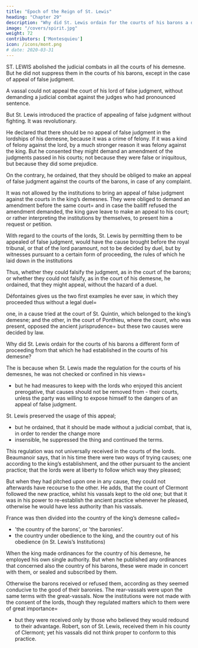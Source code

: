 ```yaml
---
title: "Epoch of the Reign of St. Lewis"
heading: "Chapter 29"
description: "Why did St. Lewis ordain for the courts of his barons a different form of proceeding from that which he had established in the courts of his demesne?"
image: "/covers/spirit.jpg"
weight: 72
contributors: ['Montesquieu']
icon: /icons/mont.png
# date: 2020-03-31
---
```



ST. LEWIS abolished the judicial combats in all the courts of his demesne. But he did not suppress them in the courts of his barons, except in the case of appeal of false judgment.

A vassal could not appeal the court of his lord of false judgment, without demanding a judicial combat against the judges who had pronounced sentence. 

But St. Lewis introduced the practice of appealing of false judgment without fighting. It was revolutionary.

He declared that there should be no appeal of false judgment in the lordships of his demesne, because it was a crime of felony. If it was a kind of felony against the lord, by a much stronger reason it was felony against the king. But he consented they might demand an amendment of the judgments passed in his courts; not because they were false or iniquitous, but because they did some prejudice. 

On the contrary, he ordained, that they should be obliged to make an appeal of false judgment against the courts of the barons, in case of any complaint.

It was not allowed by the institutions to bring an appeal of false judgment against the courts in the king’s demesnes. They were obliged to demand an amendment before the same court=  and in case the bailiff refused the amendment demanded, the king gave leave to make an appeal to his court; or rather interpreting the institutions by themselves, to present him a request or petition.

With regard to the courts of the lords, St. Lewis by permitting them to be appealed of false judgment, would have the cause brought before the royal tribunal, or that of the lord paramount, not to be decided by duel, but by witnesses pursuant to a certain form of proceeding, the rules of which he laid down in the institutions

Thus, whether they could falsify the judgment, as in the court of the barons; or whether they could not falsify, as in the court of his demesne, he ordained, that they might appeal, without the hazard of a duel.

Défontaines gives us the two first examples he ever saw, in which they proceeded thus without a legal duel= 

one, in a cause tried at the court of St. Quintin, which belonged to the king’s demesne; and the other, in the court of Ponthieu, where the count, who was present, opposed the ancient jurisprudence=  but these two causes were decided by law.

Why did St. Lewis ordain for the courts of his barons a different form of proceeding from that which he had established in the courts of his demesne?

The is because when St. Lewis made the regulation for the courts of his demesnes, he was not checked or confined in his views= 
- but he had measures to keep with the lords who enjoyed this ancient prerogative, that causes should not be removed from - their courts, unless the party was willing to expose himself to the dangers of an appeal of false judgment.

St. Lewis preserved the usage of this appeal;
- but he ordained, that it should be made without a judicial combat, that is, in order to render the change more 
- insensible, he suppressed the thing and continued the terms.

This regulation was not universally received in the courts of the lords. Beaumanoir says, that in his time there were two ways of trying causes; one according to the king’s establishment, and the other pursuant to the ancient practice; that the lords were at liberty to follow which way they pleased;

But when they had pitched upon one in any cause, they could not afterwards have recourse to the other.
He adds, that the count of Clermont followed the new practice, whilst his vassals kept to the old one; but that it was in his power to re-establish the ancient practice whenever he pleased, otherwise he would have less authority than his vassals.

France was then divided into the country of the king’s demesne called= 
- 'the country of the barons', or 'the baronies'. 
- the country under obedience to the king, and the country out of his obedience (in St. Lewis’s Institutions)

When the king made ordinances for the country of his demesne, he employed his own single authority. But when he published any ordinances that concerned also the country of his barons, these were made in concert with them, or sealed and subscribed by them. 

Otherwise the barons received or refused them, according as they seemed conducive to the good of their baronies.
The rear-vassals were upon the same terms with the great-vassals.
Now the institutions were not made with the consent of the lords, though they regulated matters which to them were of great importance= 
- but they were received only by those who believed they would redound to their advantage. Robert, son of St. Lewis, received them in his county of Clermont;
yet his vassals did not think proper to conform to this practice.
